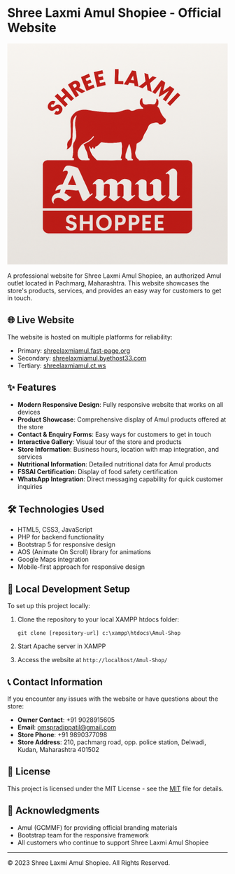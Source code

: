 # Shree Laxmi Amul Shopiee - Official Website

![Amul Logo](Amul.jpg)

A professional website for Shree Laxmi Amul Shopiee, an authorized Amul outlet located in Pachmarg, Maharashtra. This website showcases the store's products, services, and provides an easy way for customers to get in touch.

## 🌐 Live Website

The website is hosted on multiple platforms for reliability:

- Primary: [shreelaxmiamul.fast-page.org](https://shreelaxmiamul.fast-page.org)
- Secondary: [shreelaxmiamul.byethost33.com](http://shreelaxmiamul.byethost33.com)
- Tertiary: [shreelaxmiamul.ct.ws](https://shreelaxmiamul.ct.ws)

## ✨ Features

- **Modern Responsive Design**: Fully responsive website that works on all devices
- **Product Showcase**: Comprehensive display of Amul products offered at the store
- **Contact & Enquiry Forms**: Easy ways for customers to get in touch
- **Interactive Gallery**: Visual tour of the store and products
- **Store Information**: Business hours, location with map integration, and services
- **Nutritional Information**: Detailed nutritional data for Amul products
- **FSSAI Certification**: Display of food safety certification
- **WhatsApp Integration**: Direct messaging capability for quick customer inquiries

## 🛠️ Technologies Used

- HTML5, CSS3, JavaScript
- PHP for backend functionality
- Bootstrap 5 for responsive design
- AOS (Animate On Scroll) library for animations
- Google Maps integration
- Mobile-first approach for responsive design

## 🔧 Local Development Setup

To set up this project locally:

1. Clone the repository to your local XAMPP htdocs folder:
   ```
   git clone [repository-url] c:\xampp\htdocs\Amul-Shop
   ```

2. Start Apache server in XAMPP

3. Access the website at `http://localhost/Amul-Shop/`

## 📞 Contact Information

If you encounter any issues with the website or have questions about the store:

- **Owner Contact**: +91 9028915605
- **Email**: omspradippatil@gmail.com
- **Store Phone**: +91 9890377098
- **Store Address**: 210, pachmarg road, opp. police station, Delwadi, Kudan, Maharashtra 401502

## 📄 License

This project is licensed under the MIT License - see the [MIT](LICENSE) file for details.

## 🙏 Acknowledgments

- Amul (GCMMF) for providing official branding materials
- Bootstrap team for the responsive framework
- All customers who continue to support Shree Laxmi Amul Shopiee

---

© 2023 Shree Laxmi Amul Shopiee. All Rights Reserved.
